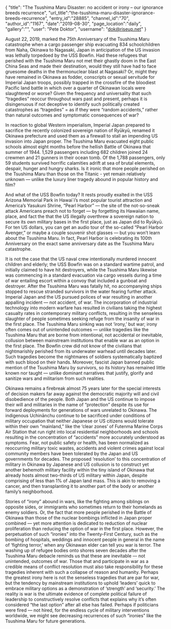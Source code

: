 {
	"title": "The Tsushima Maru Disaster: no accident or irony – our ignorance breeds recurrence",
	"url_title":"the-tsushima-maru-disaster-ignorance-breeds-recurrence",	"entry_id":"28885",	"channel_id":"70",	"author_id":"1167",	"date":"2019-08-30",													"page_location":"daily",		"gallery":"",																		"user": "Pete Doktor",
	"username": "dok@riseup.net"
}

<p>August 22, 2019, marked the 75th Anniversary of the Tsushima Maru catastrophe when a cargo passenger ship evacuating 834 schoolchildren from Naha, Okinawa to Nagasaki, Japan in anticipation of the US invasion was lethally torpedoed by the USS Bowfin. Had these refugees that perished with the Tsushima Maru not met their ghastly doom in the East China Seas and made their destination, would they still have had to face gruesome deaths in the thermonuclear blast at Nagasaki? Or, might they have remained in Okinawa as fodder, conscripts or sexual servitude for Imperial Japan troops, possibly trapped in the crossfire of the bloodiest Pacific land battle in which over a quarter of Okinawan locals were slaughtered or worse? Given the frequency and universality that such “tragedies” reoccur throughout wars past and present, perhaps it is disingenuous if not deceptive to identify such politically created catastrophes as “tragedies” = as if they were “random accidents,” rather than natural outcomes and symptomatic consequences of war?</p>

<p>In reaction to global Western imperialism, Imperial Japan prepared to sacrifice the recently colonized sovereign nation of Ryūkyū, renamed it Okinawa prefecture and used them as a firewall to stall an impending US invasion into Japan proper. The Tsushima Maru evacuated eight public schools almost eight months before the hellish Battle of Okinawa that summer of 1944. 1,529 passengers including 682 children joined 24 crewmen and 21 gunners in their ocean tomb. Of the 1,788 passengers, only 59 students survived horrific calamities adrift at sea of brutal elements, despair, hunger and hungry sharks. Is it ironic that more people perished on the Tsushima Maru than those on the Titanic - yet remain relatively unknown — unlike the luxury liner tragedy abound in popular history and film?</p>

<p>And what of the USS Bowfin today? It rests proudly exalted in the USS Arizona Memorial Park in Hawai`i’s most popular tourist attraction and America’s Yasukuni Shrine, “Pearl Harbor” — the site of the not-so-sneak attack Americans preach not to forget — by forgetting its Hawaiian name, place, and fact the that the US illegally overthrew a sovereign nation to secure its own military bases in the first place, just as Japan did to Ryūkyū. For ten US dollars, you can get an audio tour of the so-called “Pearl Harbor Avenger,” or maybe a couple souvenir shot glasses — but you won’t learn about the Tsushima Maru. In fact, Pearl Harbor is celebrating its 100th Anniversary on the exact same anniversary date as the Tsushima Maru catastrophe.</p>

<p>It is not the case that the US naval crew intentionally murdered innocent children and elderly; the USS Bowfin was on a standard wartime patrol, and initially claimed to have hit destroyers, while the Tsushima Maru likewise was commencing in a standard evacuation via cargo vessels during a time of war entailing escort within a convoy that included a gunboat and destroyer. After the Tsushima Maru was fatally hit, no accompanying ships stopped to rescue stranded survivors in the water fearing further attack. Imperial Japan and the US pursued polices of war resulting in another appalling incident — not accident, of war. The incorporation of industrial technology into modern warfare has resulted in civilians taking the highest casualty rates in contemporary military conflicts, resulting in the senseless slaughter of people sometimes seeking refuge from the insanity of war in the first place. The Tsushima Maru sinking was not ‘irony,’ but war; irony often comes out of unintended outcomes — unlike tragedies like the Tsushima Maru that are borne from intentional, not accidental or inevitable, collusion between mainstream institutions that enable war as an option in the first place. The Bowfin crew did not know of the civilians that nightmarishly perished from its underwater warhead until decades later. Such tragedies become the nightmares of soldiers systematically baptized with such blood on their hands. Moreover, fascist Japan banned public mention of the Tsushima Maru by survivors, so its history has remained little known nor taught — unlike dominant narratives that justify, glorify and sanitize wars and militarism from such realities.</p>

<p>Okinawa remains a firebreak almost 75 years later for the special interests of decision makers far away against the democratic majority will and civil disobedience of the people. Both Japan and the US continue to impose their will and militaries in the name of “protection” despite its use for forward deployments for generations of wars unrelated to Okinawa. The indigenous Uchinānchu continue to be sacrificed under conditions of military occupation that neither Japanese or US citizens would tolerate within their own “mainland,” like the ‘clear zones’ of Futenma Marine Corps Air Station that run right into local residential neighborhoods and schools resulting in the concentration of “accidents” more accurately understood as symptoms. Fear, not public safety or health, has been normalized as reoccurring military toxic wastes, accidents and violent crimes against local community members have been tolerated by the Japan and US governments for decades. The proposed ‘resolution’ to this concentration of military in Okinawa by Japanese and US collusion is to construct yet another behemoth military facility within the tiny island of Okinawa that already hosts almost two-thirds of US military within Japan, despite comprising of less than 1% of Japan land mass. This is akin to removing a cancer, and then transplanting it to another part of the body or another family’s neighborhood.</p>

<p>Stories of “irony” abound in wars, like the fighting among siblings on opposite sides, or immigrants who sometimes return to their homelands as enemy soldiers. Or, the fact that more people perished in the Battle of Okinawa than those of the nuclear bombings inflicted in Japan proper combined — yet more attention is dedicated to reduction of nuclear proliferation than reducing the option of war in the first place. However, the perpetuation of such “ironies” into the Twenty-First Century, such as the bombing of hospitals, weddings and innocent people in general in the name of ‘fighting terror,’ when any Okinawan elder can tell you war is terror. The washing up of refugee bodies onto shores seven decades after the Tsushima Maru debacle reminds us that these are inevitable — not unintended, outcomes of war. Those that and participate in war as a credible means of conflict resolution must also take responsibility for these tragedies inherent with such a collapse of reason and humanity. Perhaps the greatest irony here is not the senseless tragedies that are par for war, but the tendency by mainstream institutions to uphold ‘leaders’ quick to embrace military options as a demonstration of ‘strength’ and ‘security.’ The reality is war is the ultimate evidence of complete political failure of leadership to constructively resolve conflicts that explains why it’s often considered “the last option” after all else has failed. Perhaps if politicians were fired — not hired, for the endless cycle of military interventions worldwide, we might see decreasing recurrences of such “ironies” like the Tsushima Maru for future generations.</p>



